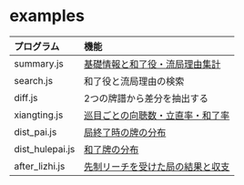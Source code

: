 # examples

| プログラム      | 機能                                                                                   |
|:----------------|:---------------------------------------------------------------------------------------|
| summary.js      | [基礎情報と和了役・流局理由集計](https://blog.kobalab.net/entry/20180113/1515776231)   |
| search.js       | 和了役と流局理由の検索                                                                 |
| diff.js         | 2つの牌譜から差分を抽出する                                                            |
| xiangting.js    | [巡目ごとの向聴数・立直率・和了率](https://blog.kobalab.net/entry/20180118/1516202840) |
| dist_pai.js     | [局終了時の牌の分布](https://blog.kobalab.net/entry/20180119/1516290844)               |
| dist_hulepai.js | [和了牌の分布](https://blog.kobalab.net/entry/20180120/1516417938)                     |
| after_lizhi.js  | [先制リーチを受けた局の結果と収支](https://blog.kobalab.net/entry/2020/12/21/202933)   |
